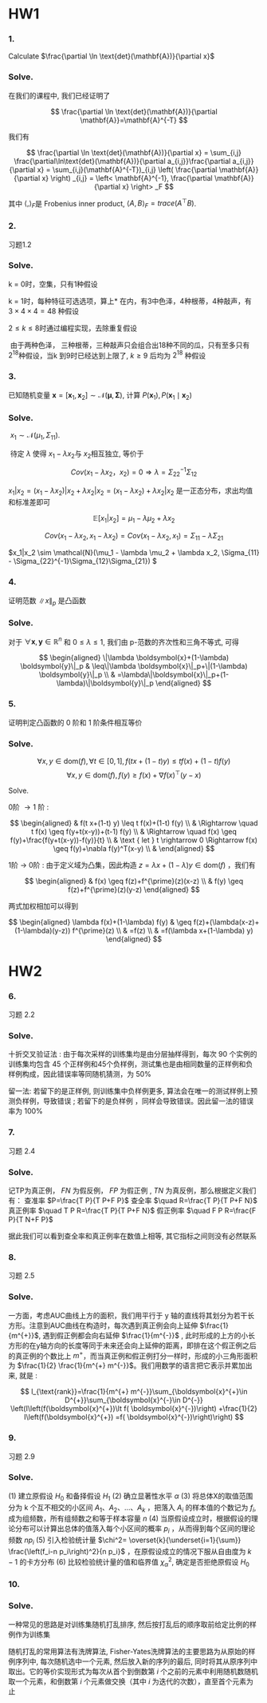 # HW1

### 1.
Calculate $\frac{\partial \ln \text{det}(\mathbf{A})}{\partial x}$

### Solve.
在我们的课程中, 我们已经证明了

$$
\frac{\partial \ln \text{det}(\mathbf{A})}{\partial \mathbf{A}}=\mathbf{A}^{-T}
$$

我们有

$$
\frac{\partial \ln \text{det}(\mathbf{A})}{\partial x} = \sum_{i,j} \frac{\partial\ln\text{det}(\mathbf{A})}{\partial a_{i,j}}\frac{\partial a_{i,j}}{\partial x} = \sum_{i,j}(\mathbf{A}^{-T})_{i,j} \left( \frac{\partial \mathbf{A}}{\partial x} \right) _{i,j} = \left< \mathbf{A}^{-1}, \frac{\partial \mathbf{A}}{\partial x} \right> _F
$$

其中 $\left< , \right>_F$是 Frobenius inner product, $\left< A, B \right> _F = trace(A^\top B)$.

### 2. 

习题1.2 

### Solve.

k = 0时，空集，只有1种假设

k = 1时，每种特征可选选项，算上* 在内，有3中色泽，4种根蒂，4种敲声，有 $3\times 4\times 4 = 48$ 种假设

$2\le k\le 8$时通过编程实现，去除重复假设

​	由于两种色泽， 三种根蒂，三种敲声只会组合出18种不同的瓜，只有至多只有 $2^{18}$种假设，当k 到9时已经达到上限了, $k\geq 9$ 后均为 $2^{18}$ 种假设



### 3.
已知随机变量 $\boldsymbol{x}=\left[\boldsymbol{x}_1, \boldsymbol{x}_2\right] \sim \mathcal{N}(\boldsymbol{\mu}, \boldsymbol{\Sigma})$, 计算 $P\left(\boldsymbol{x}_1\right), P\left(\boldsymbol{x}_1 \mid \boldsymbol{x}_2\right)$

### Solve.

​		$x_1 \sim \mathcal{N}(\mu_1, \Sigma_{11})$.

​	待定 $\lambda$ 使得 $x_1 - \lambda x_2$与 $x_2$相互独立, 等价于

$$
Cov(x_1 - \lambda x_2， x_2) = 0 \Rightarrow \lambda = \Sigma_{22}^{-1}\Sigma_{12}
$$

$x_1|x_2 = (x_1 - \lambda x_2) | x_2 + \lambda x_2 | x_2  = (x_1 - \lambda x_2) + \lambda x_2 | x_2$ 是一正态分布，求出均值和标准差即可

$$\mathbb{E}[x_1|x_2] = \mu_1 - \lambda \mu_2 + \lambda x_2$$

$$Cov(x_1 - \lambda x_2, x_1 - \lambda x_2) = Cov(x_1 - \lambda x_2, x_1) = \Sigma_{11} - \lambda \Sigma_{21}$$

$x_1|x_2 \sim \mathcal{N}(\mu_1 - \lambda \mu_2 + \lambda x_2, \Sigma_{11} -  \Sigma_{22}^{-1}\Sigma_{12}\Sigma_{21}) $



### 4.  
证明范数 $\|x\|_p$ 是凸函数
### Solve.
对于 $\forall \boldsymbol{x}, \boldsymbol{y} \in \mathbb{R}^n$ 和 $0 \leq \lambda \leq 1$, 我们由 $\mathrm{p}$-范数的齐次性和三角不等式, 可得

$$
\begin{aligned}
\|\lambda \boldsymbol{x}+(1-\lambda) \boldsymbol{y}\|_p & \leq\|\lambda \boldsymbol{x}\|_p+\|(1-\lambda) \boldsymbol{y}\|_p \\
& =\lambda\|\boldsymbol{x}\|_p+(1-\lambda)\|\boldsymbol{y}\|_p
\end{aligned}
$$

###  5.
证明判定凸函数的 0 阶和 1 阶条件相互等价
### Solve.
$$
\forall x, y \in \text{dom}(f), \forall t \in[0,1], f(t x+(1-t) y) \leq t f(x)+(1-t) f(y)
$$
$$
\forall x, y \in \text{dom}(f), f(y) \geq f(x)+\nabla f(x)^{\top}(y-x)
$$

Solve.

0阶 $\rightarrow 1$ 阶 :

$$
\begin{aligned}
& f(t x+(1-t) y) \leq t f(x)+(1-t) f(y) \\
& \Rightarrow \quad t f(x) \geq f(y+t(x-y))+(t-1) f(y) \\
& \Rightarrow \quad f(x) \geq f(y)+\frac{f(y+t(x-y))-f(y)}{t} \\
& \text { let } t \rightarrow 0 \Rightarrow f(x) \geq f(y)+\nabla f(y)^T(x-y) \\
&
\end{aligned}
$$

1阶 $\rightarrow$ 0阶 :
由于定义域为凸集，因此构造 $z=\lambda x+(1-\lambda) y \in \text{dom}(f)$ ，我们有

$$
\begin{aligned}
& f(x) \geq f(z)+f^{\prime}(z)(x-z) \\
& f(y) \geq f(z)+f^{\prime}(z)(y-z)
\end{aligned}
$$

两式加权相加可以得到

$$
\begin{aligned}
\lambda f(x)+(1-\lambda) f(y) & \geq f(z)+(\lambda(x-z)+(1-\lambda)(y-z)) f^{\prime}(z) \\
& =f(z) \\
& =f(\lambda x+(1-\lambda) y)
\end{aligned}
$$


# HW2

### 6. 
习题 2.2 
### Solve.
十折交叉验证法 :
由于每次采样的训练集均是由分层抽样得到，每次 90 个实例的训练集均包含 45 个正样例和45个负样例，测试集也是由相同数量的正样例和负样例构成，因此错误率等同随机猜测，为 $50 \%$

留一法:
若留下的是正样例, 则训练集中负样例更多, 算法会在唯一的测试样例上预测负样例，导致错误 ; 若留下的是负样例 ，同样会导致错误。因此留一法的错误率为 $100 \%$

### 7. 
习题 2.4 
### Solve.
记TP为真正例， $F N$ 为假反例， $F P$ 为假正例 , $T N$ 为真反例，那么根据定义我们有：
查准率 $P=\frac{T P}{T P+F P}$
查全率 $\quad R=\frac{T P}{T P+F N}$
真正例率 $\quad T P R=\frac{T P}{T P+F N}$
假正例率 $\quad F P R=\frac{F P}{T N+F P}$

据此我们可以看到查全率和真正例率在数值上相等, 其它指标之间则没有必然联系

### 8. 
习题 2.5 
### Solve.
一方面，考虑AUC曲线上方的面积，我们用平行于 $\mathrm{y}$ 轴的直线将其划分为若干长方形。注意到AUC曲线在构造时，每次遇到真正例会向上延伸 $\frac{1}{m^{+}}$, 遇到假正例都会向右延伸 $\frac{1}{m^{-}}$ , 此时形成的上方的小长方形的在y轴方向的长度等同于未来还会向上延伸的距离，即排在这个假正例之后的真正例的个数比上 $m^{+}$，而当真正例和假正例打分一样时，形成的小三角形面积为 $\frac{1}{2} \frac{1}{m^{+} m^{-}}$。我们用数学的语言把它表示并累加出来, 就是 :

$$
l_{\text{rank}}=\frac{1}{m^{+} m^{-}}\sum_{\boldsymbol{x}^{+}\in D^{+}}\sum_{\boldsymbol{x}^{-}\in D^{-}} \left(I\left(f(\boldsymbol{x}^{+})\lt f( \boldsymbol{x}^{-})\right) +\frac{1}{2} I\left(f(\boldsymbol{x}^{+}) =f( \boldsymbol{x}^{-})\right)\right)
$$

### 9. 
习题 2.9 
### Solve.
(1) 建立原假设 $H_0$ 和备择假设 $H_1$
(2) 确立显著性水平 $\alpha$
(3) 将总体X的取值范围分为 $\mathrm{k}$ 个互不相交的小区间 $A_1 、 A_2 、 \ldots 、 A_k$ ，把落入 $A_i$ 的样本值的个数记为 $f_i$, 成为组频数，所有组频数之和等于样本容量 $n$
(4)  当原假设成立时，根据假设的理论分布可以计算出总体的值落入每个小区间的概率 $p_i$ ，从而得到每个区间的理论频数 $n p_i$
(5) 引入检验统计量 $\chi^2= \overset{k}{\underset{i=1}{\sum}} \frac{\left(f_i-n p_i\right)^2}{n p_i}$ ，在原假设成立的情况下服从自由度为 $k-1$ 的卡方分布
(6) 比较检验统计量的值和临界值 $\chi_\alpha^2$, 确定是否拒绝原假设 $H_0$

###  10. 
### Solve.
一种常见的思路是对训练集随机打乱排序, 然后按打乱后的顺序取前给定比例的样例作为训练集

随机打乱的常用算法有洗牌算法, Fisher-Yates洗牌算法的主要思路为从原始的样例序列中, 每次随机选中一个元素, 然后放入新的序列的最后, 同时将其从原序列中取出。它的等价实现形式为每次从首个到倒数第 $i$ 个之前的元素中利用随机数随机取一个元素，和倒数第 $i$ 个元素做交换（其中 $i$ 为迭代的次数），直至首个元素为止
